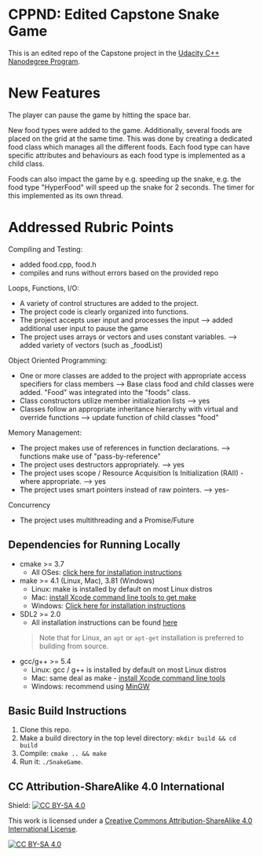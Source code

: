 # CPPND: Edited Capstone Snake Game
This is an edited repo of the Capstone project in the [Udacity C++ Nanodegree Program](https://www.udacity.com/course/c-plus-plus-nanodegree--nd213). 

# New Features
The player can pause the game by hitting the space bar.

New food types were added to the game. Additionally, several foods are placed on the grid at the same time.
This was done by creating a dedicated food class which manages all the different foods.
Each food type can have specific attributes and behaviours as each food type is implemented as a child class.

Foods can also impact the game by e.g. speeding up the snake, e.g. the food type "HyperFood" will speed up the snake
for 2 seconds. The timer for this implemented as its own thread.

# Addressed Rubric Points
Compiling and Testing: 
- added food.cpp, food.h
- compiles and runs without errors based on the provided repo 

Loops, Functions, I/O:
- A variety of control structures are added to the project.
- The project code is clearly organized into functions.
- The project accepts user input and processes the input --> added additional user input to pause the game
- The project uses arrays or vectors and uses constant variables. --> added variety of vectors (such as _foodList)

Object Oriented Programming:
- One or more classes are added to the project with appropriate access specifiers for class members --> Base class food and child classes were added. "Food" was integrated into the "foods" class.
- Class constructors utilize member initialization lists --> yes
- Classes follow an appropriate inheritance hierarchy with virtual and override functions --> update function of child classes "food"

Memory Management:
- The project makes use of references in function declarations. --> functions make use of "pass-by-reference"
- The project uses destructors appropriately. --> yes
- The project uses scope / Resource Acquisition Is Initialization (RAII) - where appropriate. --> yes
- The project uses smart pointers instead of raw pointers. --> yes- 

Concurrency
- The project uses multithreading and a Promise/Future
 


## Dependencies for Running Locally
* cmake >= 3.7
  * All OSes: [click here for installation instructions](https://cmake.org/install/)
* make >= 4.1 (Linux, Mac), 3.81 (Windows)
  * Linux: make is installed by default on most Linux distros
  * Mac: [install Xcode command line tools to get make](https://developer.apple.com/xcode/features/)
  * Windows: [Click here for installation instructions](http://gnuwin32.sourceforge.net/packages/make.htm)
* SDL2 >= 2.0
  * All installation instructions can be found [here](https://wiki.libsdl.org/Installation)
  >Note that for Linux, an `apt` or `apt-get` installation is preferred to building from source. 
* gcc/g++ >= 5.4
  * Linux: gcc / g++ is installed by default on most Linux distros
  * Mac: same deal as make - [install Xcode command line tools](https://developer.apple.com/xcode/features/)
  * Windows: recommend using [MinGW](http://www.mingw.org/)

## Basic Build Instructions

1. Clone this repo.
2. Make a build directory in the top level directory: `mkdir build && cd build`
3. Compile: `cmake .. && make`
4. Run it: `./SnakeGame`.


## CC Attribution-ShareAlike 4.0 International


Shield: [![CC BY-SA 4.0][cc-by-sa-shield]][cc-by-sa]

This work is licensed under a
[Creative Commons Attribution-ShareAlike 4.0 International License][cc-by-sa].

[![CC BY-SA 4.0][cc-by-sa-image]][cc-by-sa]

[cc-by-sa]: http://creativecommons.org/licenses/by-sa/4.0/
[cc-by-sa-image]: https://licensebuttons.net/l/by-sa/4.0/88x31.png
[cc-by-sa-shield]: https://img.shields.io/badge/License-CC%20BY--SA%204.0-lightgrey.svg
